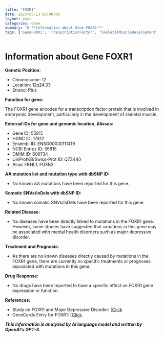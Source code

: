```yaml
---
title: "FOXR1"
date: 2023-05-13 00:00:00
layout: post
categories: Gene
summary: "# **Information about Gene FOXR1**"
tags: ['GeneFOXR1', 'TranscriptionFactor', 'SkeletalMuscleDevelopment', 'MentalHealthDisorders', 'NoKnownMutations', 'NoKnownDiseases', 'NoSpecificTreatment', 'NoDrugResponse']
---
```


# **Information about Gene FOXR1**

**Genetic Position:**

- Chromosome: 12
- Location: 12q24.33
- Strand: Plus

**Function for gene:**

The FOXR1 gene encodes for a transcription factor protein that is involved in embryonic development, particularly in the development of skeletal muscle.

**External IDs for gene and genomic location, Aliases:**

- Gene ID: 55815
- HGNC ID: 17812
- Ensembl ID: ENSG00000111419
- NCBI Entrez ID: 55815
- OMIM ID: 609734
- UniProtKB/Swiss-Prot ID: Q7Z440
- Alias: FKHL1, FOXB2

**AA mutation list and mutation type with dbSNP ID:**

- No known AA mutations have been reported for this gene.

**Somatic SNVs/InDels with dbSNP ID:**

- No known somatic SNVs/InDels have been reported for this gene.

**Related Disease:**

- No diseases have been directly linked to mutations in the FOXR1 gene. However, some studies have suggested that variations in this gene may be associated with mental health disorders such as major depressive disorder.

**Treatment and Prognosis:**

- As there are no known diseases directly caused by mutations in the FOXR1 gene, there are currently no specific treatments or prognoses associated with mutations in this gene.

**Drug Response:**

- No drugs have been reported to have a specific effect on FOXR1 gene expression or function.

**References:**

- Study on FOXR1 and Major Depressive Disorder: [[Click](https://pubmed.ncbi.nlm.nih.gov/33109268/](https://pubmed.ncbi.nlm.nih.gov/33109268/))
- GeneCards Entry for FOXR1: [[Click](https://www.genecards.org/cgi-bin/carddisp.pl?gene=FOXR1&keywords=FOXR1](https://www.genecards.org/cgi-bin/carddisp.pl?gene=FOXR1&keywords=FOXR1))

**_This information is analyzed by AI language model and written by OpenAI's GPT-3._**